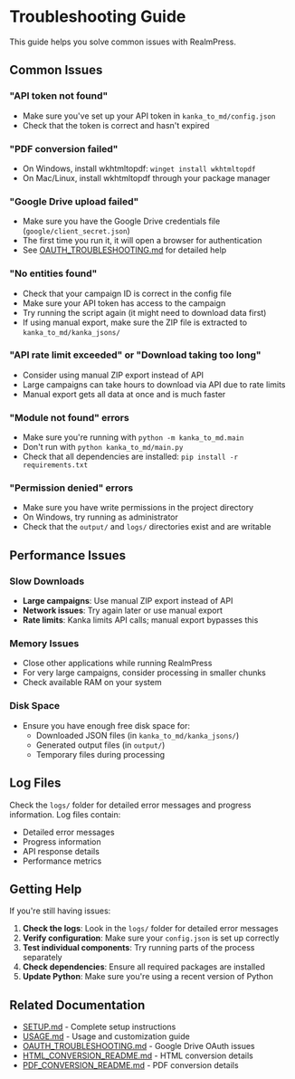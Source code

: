 # Troubleshooting Guide

This guide helps you solve common issues with RealmPress.

## Common Issues

### "API token not found"
- Make sure you've set up your API token in `kanka_to_md/config.json`
- Check that the token is correct and hasn't expired

### "PDF conversion failed"
- On Windows, install wkhtmltopdf: `winget install wkhtmltopdf`
- On Mac/Linux, install wkhtmltopdf through your package manager

### "Google Drive upload failed"
- Make sure you have the Google Drive credentials file (`google/client_secret.json`)
- The first time you run it, it will open a browser for authentication
- See [OAUTH_TROUBLESHOOTING.md](OAUTH_TROUBLESHOOTING.md) for detailed help

### "No entities found"
- Check that your campaign ID is correct in the config file
- Make sure your API token has access to the campaign
- Try running the script again (it might need to download data first)
- If using manual export, make sure the ZIP file is extracted to `kanka_to_md/kanka_jsons/`

### "API rate limit exceeded" or "Download taking too long"
- Consider using manual ZIP export instead of API
- Large campaigns can take hours to download via API due to rate limits
- Manual export gets all data at once and is much faster

### "Module not found" errors
- Make sure you're running with `python -m kanka_to_md.main`
- Don't run with `python kanka_to_md/main.py`
- Check that all dependencies are installed: `pip install -r requirements.txt`

### "Permission denied" errors
- Make sure you have write permissions in the project directory
- On Windows, try running as administrator
- Check that the `output/` and `logs/` directories exist and are writable

## Performance Issues

### Slow Downloads
- **Large campaigns**: Use manual ZIP export instead of API
- **Network issues**: Try again later or use manual export
- **Rate limits**: Kanka limits API calls; manual export bypasses this

### Memory Issues
- Close other applications while running RealmPress
- For very large campaigns, consider processing in smaller chunks
- Check available RAM on your system

### Disk Space
- Ensure you have enough free disk space for:
  - Downloaded JSON files (in `kanka_to_md/kanka_jsons/`)
  - Generated output files (in `output/`)
  - Temporary files during processing

## Log Files

Check the `logs/` folder for detailed error messages and progress information. Log files contain:
- Detailed error messages
- Progress information
- API response details
- Performance metrics

## Getting Help

If you're still having issues:

1. **Check the logs**: Look in the `logs/` folder for detailed error messages
2. **Verify configuration**: Make sure your `config.json` is set up correctly
3. **Test individual components**: Try running parts of the process separately
4. **Check dependencies**: Ensure all required packages are installed
5. **Update Python**: Make sure you're using a recent version of Python

## Related Documentation

- [SETUP.md](SETUP.md) - Complete setup instructions
- [USAGE.md](USAGE.md) - Usage and customization guide
- [OAUTH_TROUBLESHOOTING.md](OAUTH_TROUBLESHOOTING.md) - Google Drive OAuth issues
- [HTML_CONVERSION_README.md](HTML_CONVERSION_README.md) - HTML conversion details
- [PDF_CONVERSION_README.md](PDF_CONVERSION_README.md) - PDF conversion details
